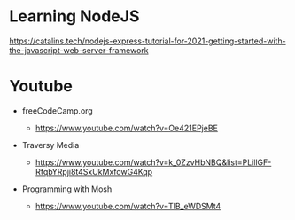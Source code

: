 # Learning NodeJS
https://catalins.tech/nodejs-express-tutorial-for-2021-getting-started-with-the-javascript-web-server-framework

# Youtube
- freeCodeCamp.org
  - https://www.youtube.com/watch?v=Oe421EPjeBE

- Traversy Media
  - https://www.youtube.com/watch?v=k_0ZzvHbNBQ&list=PLillGF-RfqbYRpji8t4SxUkMxfowG4Kqp

- Programming with Mosh
  - https://www.youtube.com/watch?v=TlB_eWDSMt4
